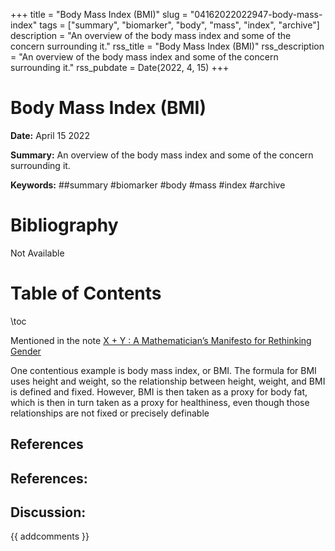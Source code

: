 +++
title = "Body Mass Index (BMI)"
slug = "04162022022947-body-mass-index"
tags = ["summary", "biomarker", "body", "mass", "index", "archive"]
description = "An overview of the body mass index and some of the concern surrounding it."
rss_title = "Body Mass Index (BMI)"
rss_description = "An overview of the body mass index and some of the concern surrounding it."
rss_pubdate = Date(2022, 4, 15)
+++



Body Mass Index (BMI)
=========

**Date:** April 15 2022

**Summary:** An overview of the body mass index and some of the concern surrounding it.

**Keywords:** ##summary #biomarker #body #mass #index #archive

Bibliography
==========

Not Available

Table of Contents
=========

\toc

Mentioned in the note [X + Y : A Mathematician’s Manifesto for Rethinking Gender](/04162022002725-mathematician-gender-rethinking.md)

One contentious example is body mass index, or BMI. The formula for BMI uses height and weight, so the relationship between height, weight, and BMI is defined and fixed. However, BMI is then taken as a proxy for body fat, which is then in turn taken as a proxy for healthiness, even though those relationships are not fixed or precisely definable

## References

## References:
## Discussion: 

{{ addcomments }}
